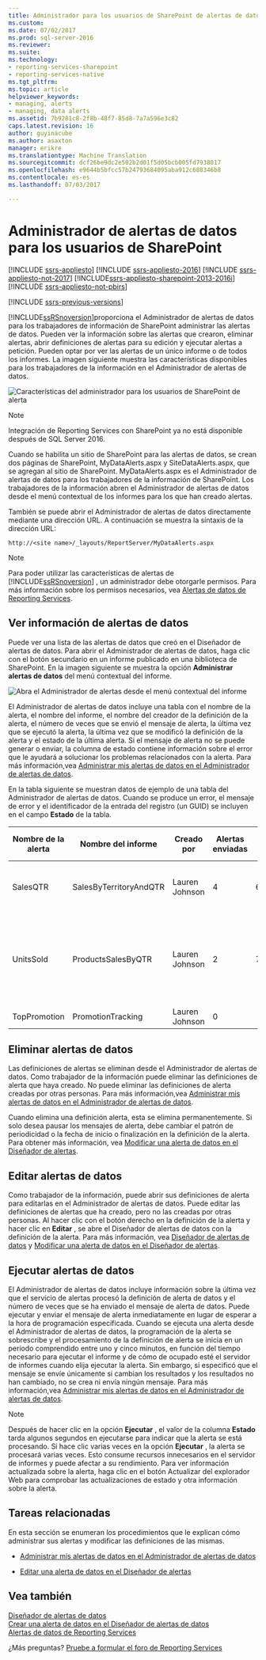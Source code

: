 ```yaml
---
title: Administrador para los usuarios de SharePoint de alertas de datos | Documentos de Microsoft
ms.custom: 
ms.date: 07/02/2017
ms.prod: sql-server-2016
ms.reviewer: 
ms.suite: 
ms.technology:
- reporting-services-sharepoint
- reporting-services-native
ms.tgt_pltfrm: 
ms.topic: article
helpviewer_keywords:
- managing, alerts
- managing, data alerts
ms.assetid: 7b9281c8-2f8b-48f7-85d8-7a7a596e3c82
caps.latest.revision: 16
author: guyinacube
ms.author: asaxton
manager: erikre
ms.translationtype: Machine Translation
ms.sourcegitcommit: dcf26be9dc2e502b2d01f5d05bcb005fd7938017
ms.openlocfilehash: e9644b5bfcc57b24793684095aba912c688346b8
ms.contentlocale: es-es
ms.lasthandoff: 07/03/2017

---
```


# Administrador de alertas de datos para los usuarios de SharePoint
<a id="data-alert-manager-for-sharepoint-users" class="xliff"></a>

[!INCLUDE [ssrs-appliesto](../includes/ssrs-appliesto.md)] [!INCLUDE [ssrs-appliesto-2016](../includes/ssrs-appliesto-2016.md)] [!INCLUDE [ssrs-appliesto-not-2017](../includes/ssrs-appliesto-not-2017.md)] [!INCLUDE[ssrs-appliesto-sharepoint-2013-2016i](../includes/ssrs-appliesto-sharepoint-2013-2016.md)] [!INCLUDE [ssrs-appliesto-not-pbirs](../includes/ssrs-appliesto-not-pbirs.md)]

[!INCLUDE [ssrs-previous-versions](../includes/ssrs-previous-versions.md)]

[!INCLUDE[ssRSnoversion](../includes/ssrsnoversion-md.md)]proporciona el Administrador de alertas de datos para los trabajadores de información de SharePoint administrar las alertas de datos. Pueden ver la información sobre las alertas que crearon, eliminar alertas, abrir definiciones de alertas para su edición y ejecutar alertas a petición. Pueden optar por ver las alertas de un único informe o de todos los informes. La imagen siguiente muestra las características disponibles para los trabajadores de la información en el Administrador de alertas de datos.

![Características del administrador para los usuarios de SharePoint de alerta](../reporting-services/media/rs-alertmanageriw.gif "características del Administrador de alertas para los usuarios de SharePoint")  

> [!NOTE]
> Integración de Reporting Services con SharePoint ya no está disponible después de SQL Server 2016.

Cuando se habilita un sitio de SharePoint para las alertas de datos, se crean dos páginas de SharePoint, MyDataAlerts.aspx y SiteDataAlerts.aspx, que se agregan al sitio de SharePoint. MyDataAlerts.aspx es el Administrador de alertas de datos para los trabajadores de la información de SharePoint. Los trabajadores de la información abren el Administrador de alertas de datos desde el menú contextual de los informes para los que han creado alertas.  

 También se puede abrir el Administrador de alertas de datos directamente mediante una dirección URL. A continuación se muestra la sintaxis de la dirección URL:  
  
 `http://<site name>/_layouts/ReportServer/MyDataAlerts.aspx`  
  
> [!NOTE]  
>  Para poder utilizar las características de alertas de [!INCLUDE[ssRSnoversion](../includes/ssrsnoversion-md.md)] , un administrador debe otorgarle permisos. Para más información sobre los permisos necesarios, vea [Alertas de datos de Reporting Services](../reporting-services/reporting-services-data-alerts.md).  
  
##  <a name="ViewingAlerts"></a> Ver información de alertas de datos  
 Puede ver una lista de las alertas de datos que creó en el Diseñador de alertas de datos. Para abrir el Administrador de alertas de datos, haga clic con el botón secundario en un informe publicado en una biblioteca de SharePoint. En la imagen siguiente se muestra la opción **Administrar alertas de datos** del menú contextual del informe.  
  
 ![Abra el Administrador de alertas desde el menú contextual del informe](../reporting-services/media/rs-openalertmanager.gif "abrir el Administrador de alertas desde el menú contextual del informe")  
  
 El Administrador de alertas de datos incluye una tabla con el nombre de la alerta, el nombre del informe, el nombre del creador de la definición de la alerta, el número de veces que se envió el mensaje de alerta, la última vez que se ejecutó la alerta, la última vez que se modificó la definición de la alerta y el estado de la última alerta. Si el mensaje de alerta no se puede generar o enviar, la columna de estado contiene información sobre el error que le ayudará a solucionar los problemas relacionados con la alerta. Para más información,vea [Administrar mis alertas de datos en el Administrador de alertas de datos](../reporting-services/manage-my-data-alerts-in-data-alert-manager.md).  
  
 En la tabla siguiente se muestran datos de ejemplo de una tabla del Administrador de alertas de datos. Cuando se produce un error, el mensaje de error y el identificador de la entrada del registro (un GUID) se incluyen en el campo **Estado** de la tabla.  
  
|Nombre de la alerta|Nombre del informe|Creado por|Alertas enviadas|Última ejecución|Modificado por última vez|Estado|  
|----------------|-----------------|----------------|-----------------|--------------|-------------------|------------|  
|SalesQTR|SalesByTerritoryAndQTR|Lauren Johnson|4|6/12/2011|6/1/2011|La última alerta se ejecutó correctamente y se envió.|  
|UnitsSold|ProductsSalesByQTR|Lauren Johnson|2|7/1/2011|6/28/2011|La última alerta se ejecutó correctamente, pero los datos no se modificaron y no se envió la alerta.|  
|TopPromotion|PromotionTracking|Lauren Johnson|0||5/23/2011|Alerta creada.|  
  
  
##  <a name="DeleteAlerts"></a> Eliminar alertas de datos  
 Las definiciones de alertas se eliminan desde el Administrador de alertas de datos. Como trabajador de la información puede eliminar las definiciones de alerta que haya creado. No puede eliminar las definiciones de alerta creadas por otras personas. Para más información,vea [Administrar mis alertas de datos en el Administrador de alertas de datos](../reporting-services/manage-my-data-alerts-in-data-alert-manager.md).  
  
 Cuando elimina una definición alerta, esta se elimina permanentemente. Si solo desea pausar los mensajes de alerta, debe cambiar el patrón de periodicidad o la fecha de inicio o finalización en la definición de la alerta. Para obtener más información, vea [Modificar una alerta de datos en el Diseñador de alertas](../reporting-services/edit-a-data-alert-in-alert-designer.md).  
  
  
##  <a name="EditAlerts"></a> Editar alertas de datos  
 Como trabajador de la información, puede abrir sus definiciones de alerta para editarlas en el Administrador de alertas de datos. Puede editar las definiciones de alertas que ha creado, pero no las creadas por otras personas. Al hacer clic con el botón derecho en la definición de la alerta y hacer clic en **Editar** , se abre el Diseñador de alertas de datos con la definición de la alerta. Para más información, vea [Diseñador de alertas de datos](../reporting-services/data-alert-designer.md) y [Modificar una alerta de datos en el Diseñador de alertas](../reporting-services/edit-a-data-alert-in-alert-designer.md).  
  
  
##  <a name="RunAlerts"></a> Ejecutar alertas de datos  
 El Administrador de alertas de datos incluye información sobre la última vez que el servicio de alertas procesó la definición de alerta de datos y el número de veces que se ha enviado el mensaje de alerta de datos. Puede ejecutar y enviar el mensaje de alerta inmediatamente en lugar de esperar a la hora de programación especificada. Cuando se ejecuta una alerta desde el Administrador de alertas de datos, la programación de la alerta se sobrescribe y el procesamiento de la definición de alerta se inicia en un período comprendido entre uno y cinco minutos, en función del tiempo necesario para ejecutar el informe y de cómo de ocupado esté el servidor de informes cuando elija ejecutar la alerta. Sin embargo, si especificó que el mensaje se envíe únicamente si cambian los resultados y los resultados no han cambiado, no se crea ni envía ningún mensaje. Para más información,vea [Administrar mis alertas de datos en el Administrador de alertas de datos](../reporting-services/manage-my-data-alerts-in-data-alert-manager.md).  
  
> [!NOTE]  
>  Después de hacer clic en la opción **Ejecutar**  , el valor de la columna **Estado** tarda algunos segundos en ejecutarse para indicar que la alerta se está procesando. Si hace clic varias veces en la opción **Ejecutar**  , la alerta se procesará varias veces. Esto consume recursos innecesarios en el servidor de informes y puede afectar a su rendimiento. Para ver información actualizada sobre la alerta, haga clic en el botón Actualizar del explorador Web para comprobar las actualizaciones de estado y otra información sobre la alerta.  
  
  
##  <a name="HowTo"></a> Tareas relacionadas  
 En esta sección se enumeran los procedimientos que le explican cómo administrar sus alertas y modificar las definiciones de las mismas.  
  
-   [Administrar mis alertas de datos en el Administrador de alertas de datos](../reporting-services/manage-my-data-alerts-in-data-alert-manager.md)  
  
-   [Editar una alerta de datos en el Diseñador de alertas](../reporting-services/edit-a-data-alert-in-alert-designer.md)  


## Vea también
<a id="see-also" class="xliff"></a>

[Diseñador de alertas de datos](../reporting-services/data-alert-designer.md)   
[Crear una alerta de datos en el Diseñador de alertas de datos](../reporting-services/create-a-data-alert-in-data-alert-designer.md)   
[Alertas de datos de Reporting Services](../reporting-services/reporting-services-data-alerts.md)  

¿Más preguntas? [Pruebe a formular el foro de Reporting Services](http://go.microsoft.com/fwlink/?LinkId=620231)
